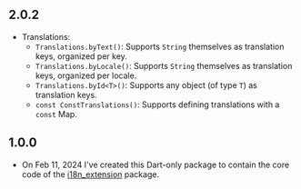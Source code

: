 ## 2.0.2

* Translations:
    - `Translations.byText()`: Supports `String` themselves as translation keys, organized per
      key.
    - `Translations.byLocale()`: Supports `String` themselves as translation keys, organized per
      locale.
    - `Translations.byId<T>()`: Supports any object (of type `T`) as translation keys.
    - `const ConstTranslations()`: Supports defining translations with a `const` Map.

## 1.0.0

* On Feb 11, 2024 I've created this Dart-only package to contain the core code of
  the [i18n_extension](https://pub.dev/packages/i18n_extension) package.
